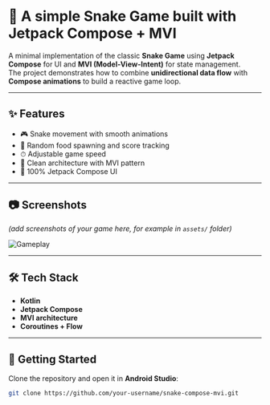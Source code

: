 # 🐍 A simple Snake Game built with Jetpack Compose + MVI  

A minimal implementation of the classic **Snake Game** using **Jetpack Compose** for UI and **MVI (Model-View-Intent)** for state management.  
The project demonstrates how to combine **unidirectional data flow** with **Compose animations** to build a reactive game loop.  

---

## ✨ Features
- 🎮 Snake movement with smooth animations  
- 🍎 Random food spawning and score tracking  
- ⏱ Adjustable game speed  
- 🧩 Clean architecture with MVI pattern  
- 📱 100% Jetpack Compose UI  

---

## 📷 Screenshots
*(add screenshots of your game here, for example in `assets/` folder)*

![Gameplay](https://media3.giphy.com/media/v1.Y2lkPTc5MGI3NjExNW82YncyZXJucWkxZHptcDNvZzMxd2E2bzhsaTNrZTRkZmt5eXNqbCZlcD12MV9pbnRlcm5hbF9naWZfYnlfaWQmY3Q9Zw/2f7u8TY0cqE3juUwuo/giphy.gif)

---

## 🛠 Tech Stack
- **Kotlin**
- **Jetpack Compose**
- **MVI architecture**
- **Coroutines + Flow**

---

## 🚀 Getting Started
Clone the repository and open it in **Android Studio**:

```bash
git clone https://github.com/your-username/snake-compose-mvi.git
